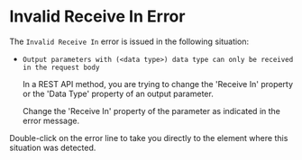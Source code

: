 # Invalid Receive In Error

The `Invalid Receive In` error is issued in the following situation:

* `Output parameters with (<data type>) data type can only be received in the request body`
  
    In a REST API method, you are trying to change the 'Receive In' property or the 'Data Type' property of an output parameter.

    Change the 'Receive In' property of the parameter as indicated in the error message. 
    
Double-click on the error line to take you directly to the element where this situation was detected.
